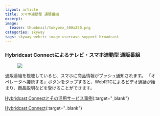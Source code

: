 ```yaml
---
layout: article
title: スマホ連動型 通販番組
excerpt: 
image:
  teaser: thumbnail/tokyomx_400x250.png
categories: skyway
tags: skyway webrtc image usercase support broadcast
---
```


### Hybridcast Connectによるテレビ・スマホ連動型 通販番組

<figure>
	<img src="{{ site.url | replace_first: 'http://', '//' | replace_first: 'https://', '//' }}{{ site.baseurl }}/images/pages/tokyomx.png">
</figure>

通販番組を視聴していると、スマホに商品情報がプッシュ通知されます。
「オペレータへ接続する」ボタンをタップすると、WebRTCによるビデオ通話が始まり、商品説明などを受けることができます。

[Hybridcast Connectとその活用サービス事例](http://www.iptvforum.jp/info/files/interBEE2016_2.pdf){:target="_blank"}

[Hybridcast Connect](https://hybridcast.access-company.com){:target="_blank"}
